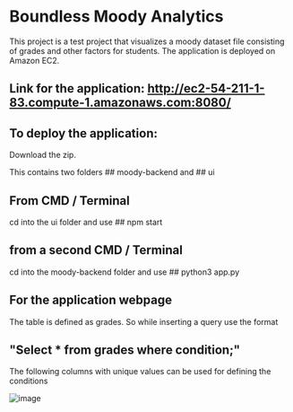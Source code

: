 # Boundless Moody Analytics
This project is a test project that visualizes a moody dataset file consisting of grades and other factors for students.
The application is deployed on Amazon EC2.

## Link for the application: http://ec2-54-211-1-83.compute-1.amazonaws.com:8080/

## To deploy the application: 
Download the zip. 

This contains two folders ## moody-backend and ## ui

## From CMD / Terminal 

cd into the ui folder and use ## npm start

## from a second CMD / Terminal 

cd into the moody-backend folder and use ## python3 app.py


## For the application webpage

The table is defined as grades. 
So while inserting a query use the format 

 ## "Select * from grades where condition;"

The following columns with unique values can be used for defining the conditions

![image](https://user-images.githubusercontent.com/91026979/163110191-cf300ddb-aa58-4a75-8b15-31987b1cc553.png)



